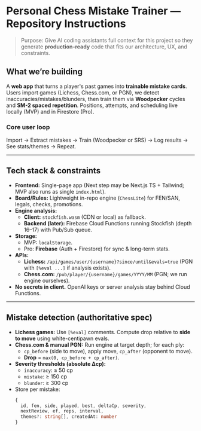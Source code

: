 # Personal Chess Mistake Trainer — Repository Instructions

> Purpose: Give AI coding assistants full context for this project so they generate **production-ready** code that fits our architecture, UX, and constraints.

## What we’re building
A **web app** that turns a player's past games into **trainable mistake cards**. Users import games (Lichess, Chess.com, or PGN), we detect inaccuracies/mistakes/blunders, then train them via **Woodpecker** cycles and **SM-2 spaced repetition**. Positions, attempts, and scheduling live locally (MVP) and in Firestore (Pro).

### Core user loop
Import → Extract mistakes → Train (Woodpecker or SRS) → Log results → See stats/themes → Repeat.

---

## Tech stack & constraints
- **Frontend:** Single-page app (Next step may be Next.js TS + Tailwind; MVP also runs as single `index.html`).
- **Board/Rules:** Lightweight in-repo engine (`ChessLite`) for FEN/SAN, legals, checks, promotions.
- **Engine analysis:** 
  - **Client:** `stockfish.wasm` (CDN or local) as fallback.
  - **Backend (later):** Firebase Cloud Functions running Stockfish (depth 16–17) with Pub/Sub queue.
- **Storage:**
  - MVP: `localStorage`.
  - Pro: **Firebase** (Auth + Firestore) for sync & long-term stats.
- **APIs:**
  - **Lichess:** `/api/games/user/{username}?since/until&evals=true` (PGN with `[%eval ...]` if analysis exists).
  - **Chess.com:** `/pub/player/{username}/games/YYYY/MM` (PGN; we run engine ourselves).
- **No secrets in client.** OpenAI keys or server analysis stay behind Cloud Functions.

---

## Mistake detection (authoritative spec)
- **Lichess games:** Use `[%eval]` comments. Compute drop relative to **side to move** using white-centipawn evals.
- **Chess.com & manual PGN:** Run engine at target depth; for each ply:
  - `cp_before` (side to move), apply move, `cp_after` (opponent to move).
  - **Drop** = `max(0, cp_before + cp_after)`.
- **Severity thresholds (absolute Δcp):**
  - `inaccuracy`: ≥ 50 cp
  - `mistake`: ≥ 150 cp
  - `blunder`: ≥ 300 cp
- Store per mistake:  
  ```ts
  {
    id, fen, side, played, best, deltaCp, severity,
    nextReview, ef, reps, interval,
    themes?: string[], createdAt: number
  }
